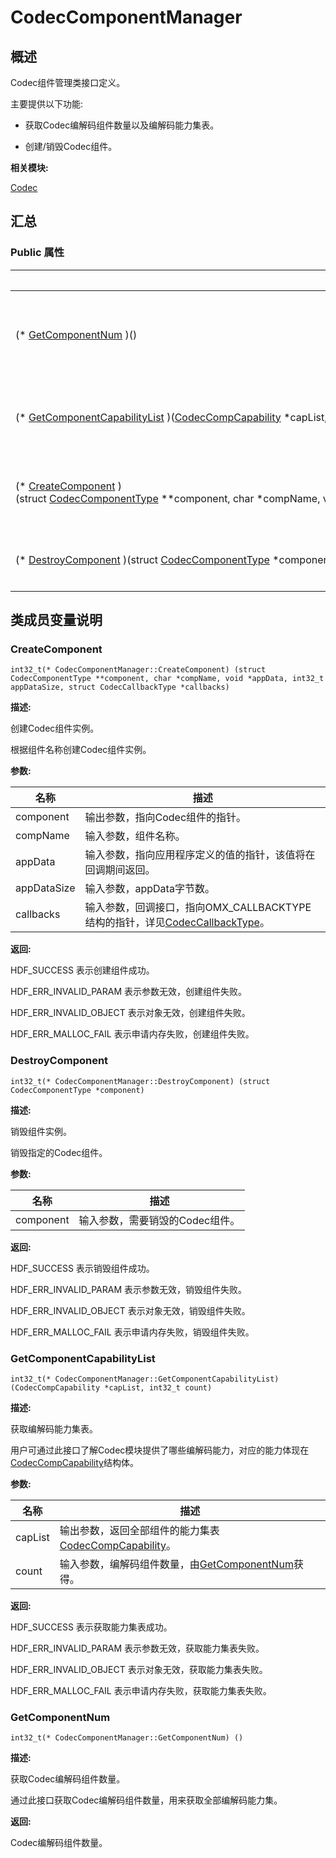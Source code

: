 # CodecComponentManager


## 概述

Codec组件管理类接口定义。

主要提供以下功能:

- 获取Codec编解码组件数量以及编解码能力集表。

- 创建/销毁Codec组件。

**相关模块:**

[Codec](_codec.md)


## 汇总


### Public 属性

  | 名称 | 描述 | 
| -------- | -------- |
| (\*&nbsp;[GetComponentNum](#getcomponentnum)&nbsp;)() | int32_t<br/>获取Codec编解码组件数量。 | 
| (\*&nbsp;[GetComponentCapabilityList](#getcomponentcapabilitylist)&nbsp;)([CodecCompCapability](_codec_comp_capability.md)&nbsp;\*capList,&nbsp;int32_t&nbsp;count) | int32_t<br/>获取编解码能力集表。 | 
| (\*&nbsp;[CreateComponent](#createcomponent)&nbsp;)(struct&nbsp;[CodecComponentType](_codec_component_type.md)&nbsp;\*\*component,&nbsp;char&nbsp;\*compName,&nbsp;void&nbsp;\*appData,&nbsp;int32_t&nbsp;appDataSize,&nbsp;struct&nbsp;[CodecCallbackType](_codec_callback_type.md)&nbsp;\*callbacks) | int32_t<br/>创建Codec组件实例。 | 
| (\*&nbsp;[DestroyComponent](#destroycomponent)&nbsp;)(struct&nbsp;[CodecComponentType](_codec_component_type.md)&nbsp;\*component) | int32_t<br/>销毁组件实例。 | 


## 类成员变量说明


### CreateComponent

  
```
int32_t(* CodecComponentManager::CreateComponent) (struct CodecComponentType **component, char *compName, void *appData, int32_t appDataSize, struct CodecCallbackType *callbacks)
```

**描述:**

创建Codec组件实例。

根据组件名称创建Codec组件实例。

**参数:**

  | 名称 | 描述 | 
| -------- | -------- |
| component | 输出参数，指向Codec组件的指针。 | 
| compName | 输入参数，组件名称。 | 
| appData | 输入参数，指向应用程序定义的值的指针，该值将在回调期间返回。 | 
| appDataSize | 输入参数，appData字节数。 | 
| callbacks | 输入参数，回调接口，指向OMX_CALLBACKTYPE结构的指针，详见[CodecCallbackType](_codec_callback_type.md)。 | 

**返回:**

HDF_SUCCESS 表示创建组件成功。

HDF_ERR_INVALID_PARAM 表示参数无效，创建组件失败。

HDF_ERR_INVALID_OBJECT 表示对象无效，创建组件失败。

HDF_ERR_MALLOC_FAIL 表示申请内存失败，创建组件失败。


### DestroyComponent

  
```
int32_t(* CodecComponentManager::DestroyComponent) (struct CodecComponentType *component)
```

**描述:**

销毁组件实例。

销毁指定的Codec组件。

**参数:**

  | 名称 | 描述 | 
| -------- | -------- |
| component | 输入参数，需要销毁的Codec组件。 | 

**返回:**

HDF_SUCCESS 表示销毁组件成功。

HDF_ERR_INVALID_PARAM 表示参数无效，销毁组件失败。

HDF_ERR_INVALID_OBJECT 表示对象无效，销毁组件失败。

HDF_ERR_MALLOC_FAIL 表示申请内存失败，销毁组件失败。


### GetComponentCapabilityList

  
```
int32_t(* CodecComponentManager::GetComponentCapabilityList) (CodecCompCapability *capList, int32_t count)
```

**描述:**

获取编解码能力集表。

用户可通过此接口了解Codec模块提供了哪些编解码能力，对应的能力体现在[CodecCompCapability](_codec_comp_capability.md)结构体。

**参数:**

  | 名称 | 描述 | 
| -------- | -------- |
| capList | 输出参数，返回全部组件的能力集表[CodecCompCapability](_codec_comp_capability.md)。 | 
| count | 输入参数，编解码组件数量，由[GetComponentNum](#getcomponentnum)获得。 | 

**返回:**

HDF_SUCCESS 表示获取能力集表成功。

HDF_ERR_INVALID_PARAM 表示参数无效，获取能力集表失败。

HDF_ERR_INVALID_OBJECT 表示对象无效，获取能力集表失败。

HDF_ERR_MALLOC_FAIL 表示申请内存失败，获取能力集表失败。


### GetComponentNum

  
```
int32_t(* CodecComponentManager::GetComponentNum) ()
```

**描述:**

获取Codec编解码组件数量。

通过此接口获取Codec编解码组件数量，用来获取全部编解码能力集。

**返回:**

Codec编解码组件数量。
